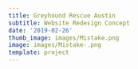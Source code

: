 ```yaml
---
title: Greyhound Rescue Austin
subtitle: Website Redesign Concept
date: '2019-02-26'
thumb_image: images/Mistake.png
image: images/Mistake-.png
template: project
---
```

